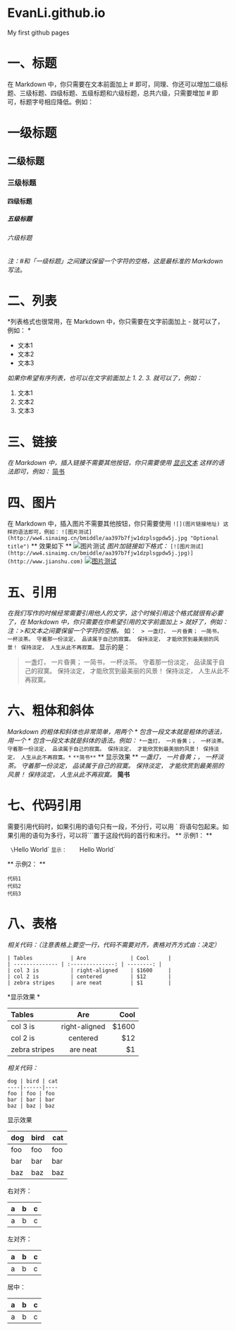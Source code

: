 # EvanLi.github.io
My first github pages
# 一、标题
在 Markdown 中，你只需要在文本前面加上 # 即可，同理、你还可以增加二级标题、三级标题、四级标题、五级标题和六级标题，总共六级，只需要增加 # 即可，标题字号相应降低。例如：
# 一级标题
## 二级标题
### 三级标题
#### 四级标题
##### 五级标题
###### 六级标题
 *注：#和「一级标题」之间建议保留一个字符的空格，这是最标准的 Markdown 写法。*
# 二、列表   
*列表格式也很常用，在 Markdown 中，你只需要在文字前面加上 - 就可以了，例如： *
- 文本1
- 文本2
- 文本3

*如果你希望有序列表，也可以在文字前面加上 1. 2. 3. 就可以了，例如：*
1. 文本1
2. 文本2
3. 文本3

# 三、链接
*在 Markdown 中，插入链接不需要其他按钮，你只需要使用 [显示文本](链接地址) 这样的语法即可，例如：*
[简书](http://www.jianshu.com)
# 四、图片
在 Markdown 中，插入图片不需要其他按钮，你只需要使用
` ![](图片链接地址) 这样的语法即可，例如： `
` ![图片测试](http://ww4.sinaimg.cn/bmiddle/aa397b7fjw1dzplsgpdw5j.jpg "Optional title") `
** 效果如下 **
![图片测试](http://ww4.sinaimg.cn/bmiddle/aa397b7fjw1dzplsgpdw5j.jpg "Optional title")
*图片加链接如下格式：*
`[![图片测试](http://ww4.sinaimg.cn/bmiddle/aa397b7fjw1dzplsgpdw5j.jpg)](http://www.jianshu.com)`
[![图片测试](http://ww4.sinaimg.cn/bmiddle/aa397b7fjw1dzplsgpdw5j.jpg)](http://www.jianshu.com)
# 五、引用
*在我们写作的时候经常需要引用他人的文字，这个时候引用这个格式就很有必要了，在 Markdown 中，你只需要在你希望引用的文字前面加上 > 就好了，例如：*
*注：>和文本之间要保留一个字符的空格。*
如：
` > 一盏灯， 一片昏黄； 一简书， 一杯淡茶。 守着那一份淡定， 品读属于自己的寂寞。 保持淡定， 才能欣赏到最美丽的风景！ 保持淡定， 人生从此不再寂寞。`
显示的是：
> 一盏灯， 一片昏黄； 一简书， 一杯淡茶。 守着那一份淡定， 品读属于自己的寂寞。 保持淡定， 才能欣赏到最美丽的风景！ 保持淡定， 人生从此不再寂寞。  

# 六、粗体和斜体
*Markdown 的粗体和斜体也非常简单，用两个 \* 包含一段文本就是粗体的语法，用一个 \* 包含一段文本就是斜体的语法。例如：*
`*一盏灯， 一片昏黄；， 一杯淡茶。 守着那一份淡定， 品读属于自己的寂寞。 保持淡定， 才能欣赏到最美丽的风景！ 保持淡定， 人生从此不再寂寞。*`
`**简书**`
** 显示效果 **
*一盏灯， 一片昏黄；， 一杯淡茶。 守着那一份淡定， 品读属于自己的寂寞。 保持淡定， 才能欣赏到最美丽的风景！ 保持淡定， 人生从此不再寂寞。*
**简书**
# 七、代码引用
需要引用代码时，如果引用的语句只有一段，不分行，可以用 ` 将语句包起来。如果引用的语句为多行，可以将```置于这段代码的首行和末行。
** 示例1： **           

` \`Hello World\` `
显示：     `Hello World`

** 示例2： **
```
代码1
代码2
代码3
```
# 八、表格
*相关代码：（注意表格上要空一行，代码不需要对齐，表格对齐方式由：决定）*
```
| Tables            | Are              | Cool      |
| -------------- | :--------------: | --------: |
| col 3 is          | right-aligned    | $1600     |
| col 2 is          | centered         | $12       |
| zebra stripes     | are neat         | $1        |
```
 *显示效果 *

| Tables            | Are              | Cool      |
| :----------- | :----------: | ------: |
| col 3 is        | right-aligned    | $1600     |
| col 2 is          | centered         | $12       |
| zebra stripes     | are neat         | $1        |
*相关代码：*
```
dog | bird | cat
----|------|----
foo | foo | foo
bar | bar | bar
baz | baz | baz
```
显示效果

dog | bird | cat
----|------|----
foo | foo | foo
bar | bar | bar
baz | baz | baz

右对齐：

a|b |c |
---:|---:|---:
a|b|c
左对齐：

a|b |c |
:---|:---|:---
a|b|c
居中：

a|b |c |
:---:|:---:|:---:
a|b|c
